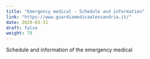 ```yaml
---
title: "Emergency medical - Schedule and information"
link: "https://www.guardiamedicaalessandria.it/"
date: 2020-03-31
draft: false
weight: 70
---
```


Schedule and information of the emergency medical
